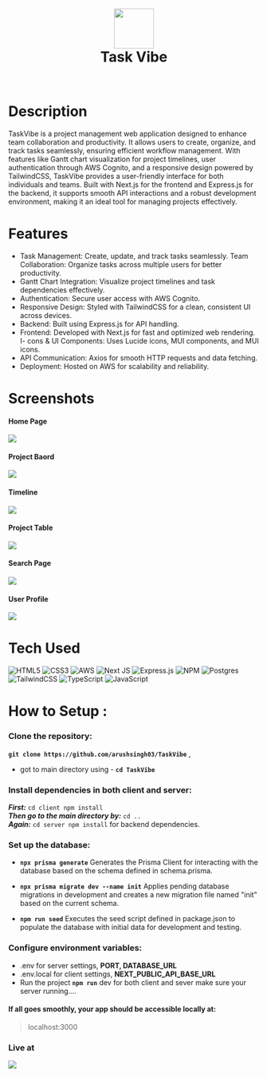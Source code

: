 <div align="center">
      <h1> <img src="https://cdn-icons-png.freepik.com/256/861/861542.png?ga=GA1.1.1240215396.1728474490&semt=ais_hybrid" width="80px"><br/>Task Vibe</h1>
     </div>
<p align="center"> <a href="https://master.dmr9kb15c78py.amplifyapp.com/" target="_blank"><img alt="" src="https://img.shields.io/badge/Website-EA4C89?style=normal&logo=dribbble&logoColor=white" style="vertical-align:center" /></a> <a href="https://x.com/arush_singh03" target="_blank"><img alt="" src="https://img.shields.io/badge/Twitter-1DA1F2?style=normal&logo=twitter&logoColor=white" style="vertical-align:center" /></a> <a href="https://www.instagram.com/arushsingh03/" target="_blank"><img alt="" src="https://img.shields.io/badge/Instagram-E4405F?style=normal&logo=instagram&logoColor=white" style="vertical-align:center" /></a> <a href="https://www.linkedin.com/in/arushsingh03/}" target="_blank"><img alt="" src="https://img.shields.io/badge/LinkedIn-0077B5?style=normal&logo=linkedin&logoColor=white" style="vertical-align:center" /></a> </p>

# Description
TaskVibe is a project management web application designed to enhance team collaboration and productivity. It allows users to create, organize, and track tasks seamlessly, ensuring efficient workflow management. With features like Gantt chart visualization for project timelines, user authentication through AWS Cognito, and a responsive design powered by TailwindCSS, TaskVibe provides a user-friendly interface for both individuals and teams. Built with Next.js for the frontend and Express.js for the backend, it supports smooth API interactions and a robust development environment, making it an ideal tool for managing projects effectively.

# Features
- Task Management: Create, update, and track tasks seamlessly.
Team Collaboration: Organize tasks across multiple users for better productivity.
- Gantt Chart Integration: Visualize project timelines and task dependencies effectively.
- Authentication: Secure user access with AWS Cognito.
- Responsive Design: Styled with TailwindCSS for a clean, consistent UI across devices.
- Backend: Built using Express.js for API handling.
- Frontend: Developed with Next.js for fast and optimized web rendering.
I- cons & UI Components: Uses Lucide icons, MUI components, and MUI icons.
- API Communication: Axios for smooth HTTP requests and data fetching.
- Deployment: Hosted on AWS for scalability and reliability. 
# Screenshots
#### Home Page
 <img src="https://i.imgur.com/c2fRMVs.png"><br>
 #### Project Baord
 <img src="https://i.imgur.com/GuZPfjX.png"><br>
 #### Timeline
 <img src="https://i.imgur.com/DUWYjMb.png"><br>
 #### Project Table
 <img src="https://i.imgur.com/4bAXye2.png"><br>
 #### Search Page
 <img src="https://i.imgur.com/4lEoKZX.png"><br>
 #### User Profile 
 <img src="https://i.imgur.com/PlaVjXU.png"><br>
 
# Tech Used
 ![HTML5](https://img.shields.io/badge/html5-%23E34F26.svg?style=for-the-badge&logo=html5&logoColor=white) ![CSS3](https://img.shields.io/badge/css3-%231572B6.svg?style=for-the-badge&logo=css3&logoColor=white) ![AWS](https://img.shields.io/badge/AWS-%23FF9900.svg?style=for-the-badge&logo=amazon-aws&logoColor=white) ![Next JS](https://img.shields.io/badge/Next-black?style=for-the-badge&logo=next.js&logoColor=white) ![Express.js](https://img.shields.io/badge/express.js-%23404d59.svg?style=for-the-badge&logo=express&logoColor=%2361DAFB) ![NPM](https://img.shields.io/badge/NPM-%23000000.svg?style=for-the-badge&logo=npm&logoColor=white) ![Postgres](https://img.shields.io/badge/postgres-%23316192.svg?style=for-the-badge&logo=postgresql&logoColor=white) ![TailwindCSS](https://img.shields.io/badge/tailwindcss-%2338B2AC.svg?style=for-the-badge&logo=tailwind-css&logoColor=white) ![TypeScript](https://img.shields.io/badge/typescript-%23007ACC.svg?style=for-the-badge&logo=typescript&logoColor=white) ![JavaScript](https://img.shields.io/badge/javascript-%23323330.svg?style=for-the-badge&logo=javascript&logoColor=%23F7DF1E)
      
# How to Setup :
### Clone the repository: 
**`git clone https://github.com/arushsingh03/TaskVibe`** , 
- got to main directory using - **`cd TaskVibe`**


### Install dependencies in both client and server: 


**_First:_** `cd client npm install`  
**_Then go to the main directory by:_** `cd ..`  
**_Again:_** `cd server npm install` for backend dependencies.

### Set up the database: 
- **`npx prisma generate`** Generates the Prisma Client for interacting with the database based on the schema defined in schema.prisma.

- **`npx prisma migrate dev --name init`** Applies pending database migrations in development and creates a new migration file named "init" based on the current schema.

- **`npm run seed`** Executes the seed script defined in package.json to populate the database with initial data for development and testing.

### Configure environment variables:

- .env for server settings, **PORT, DATABASE_URL**
- .env.local for client settings, **NEXT_PUBLIC_API_BASE_URL**
- Run the project **`npm run`** dev for both client and sever make sure your server running.... 

#### If all goes smoothly, your app should be accessible locally at:
> localhost:3000

### Live at 
<a href="https://master.dmr9kb15c78py.amplifyapp.com/" target="_blank"><img src="https://www.animatedimages.org/data/media/1096/animated-click-here-sign-and-button-image-0042.gif" /></a>
<!-- </> with 💛 by readMD (https://readmd.itsvg.in) -->
    
